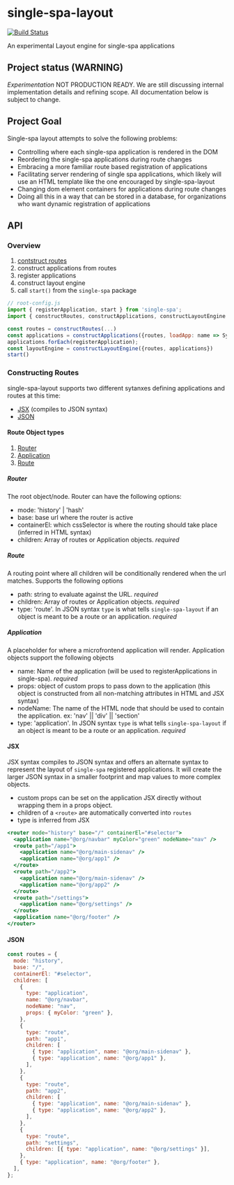 # single-spa-layout

[![Build Status](https://travis-ci.com/single-spa/single-spa-layout.svg?branch=master)](https://travis-ci.com/single-spa/single-spa-layout)

An experimental Layout engine for single-spa applications

## Project status (WARNING)

_Experimentation_ NOT PRODUCTION READY. We are still discussing internal implementation details and refining scope. All documentation below is subject to change.

## Project Goal

Single-spa layout attempts to solve the following problems:

- Controlling where each single-spa application is rendered in the DOM
- Reordering the single-spa applications during route changes
- Embracing a more familiar route based registration of applications
- Facilitating server rendering of single spa applications, which likely will use an HTML template like the one encouraged by single-spa-layout
- Changing dom element containers for applications during route changes
- Doing all this in a way that can be stored in a database, for organizations who want dynamic registration of applications

## API

### Overview

1. [contstruct routes](#Constructing-Routes)
2. construct applications from routes
3. register applications
4. construct layout engine
5. call `start()` from the `single-spa` package

```js
// root-config.js
import { registerApplication, start } from 'single-spa';
import { constructRoutes, constructApplications, constructLayoutEngine } from 'single-spa-layout';

const routes = constructRoutes(...)
const applications = constructApplications({routes, loadApp: name => System.import(name)})
applications.forEach(registerApplication);
const layoutEngine = constructLayoutEngine({routes, applications})
start()
```

### Constructing Routes

single-spa-layout supports two different sytanxes defining applications and routes at this time:

- [JSX](#JSX) (compiles to JSON syntax)
- [JSON](#JSON)

#### Route Object types

1. [Router](#Router)
2. [Application](#Application)
3. [Route](#Route)

##### Router

The root object/node. Router can have the following options:

- mode: 'history' | 'hash'
- base: base url where the router is active
- containerEl: which cssSelector is where the routing should take place (inferred in HTML syntax)
- children: Array of routes or Application objects. _required_

##### Route

A routing point where all children will be conditionally rendered when the url matches. Supports the following options

- path: string to evaluate against the URL. _required_
- children: Array of routes or Application objects. _required_
- type: 'route'. In JSON syntax `type` is what tells `single-spa-layout` if an object is meant to be a route or an application. _required_

##### Application

A placeholder for where a microfrontend application will render. Application objects support the following objects

- name: Name of the application (will be used to registerApplications in single-spa). _required_
- props: object of custom props to pass down to the application (this object is constructed from all non-matching attributes in HTML and JSX syntax)
- nodeName: The name of the HTML node that should be used to contain the application. ex: 'nav' || 'div' || 'section'
- type: 'application'. In JSON syntax `type` is what tells `single-spa-layout` if an object is meant to be a route or an application. _required_

#### JSX

JSX syntax compiles to JSON syntax and offers an alternate syntax to represent the layout of `single-spa` registered applications. It will create the larger JSON syntax in a smaller footprint and map values to more complex objects.

- custom props can be set on the application JSX directly without wrapping them in a props object.
- children of a `<route>` are automatically converted into `routes`
- type is inferred from JSX

```jsx
<router mode="history" base="/" containerEl="#selector">
  <application name="@org/navbar" myColor="green" nodeName="nav" />
  <route path="/app1">
    <application name="@org/main-sidenav" />
    <application name="@org/app1" />
  </route>
  <route path="/app2">
    <application name="@org/main-sidenav" />
    <application name="@org/app2" />
  </route>
  <route path="/settings">
    <application name="@org/settings" />
  </route>
  <application name="@org/footer" />
</router>
```

#### JSON

```js
const routes = {
  mode: "history",
  base: "/",
  containerEl: "#selector",
  children: [
    {
      type: "application",
      name: "@org/navbar",
      nodeName: "nav",
      props: { myColor: "green" },
    },
    {
      type: "route",
      path: "app1",
      children: [
        { type: "application", name: "@org/main-sidenav" },
        { type: "application", name: "@org/app1" },
      ],
    },
    {
      type: "route",
      path: "app2",
      children: [
        { type: "application", name: "@org/main-sidenav" },
        { type: "application", name: "@org/app2" },
      ],
    },
    {
      type: "route",
      path: "settings",
      children: [{ type: "application", name: "@org/settings" }],
    },
    { type: "application", name: "@org/footer" },
  ],
};
```
